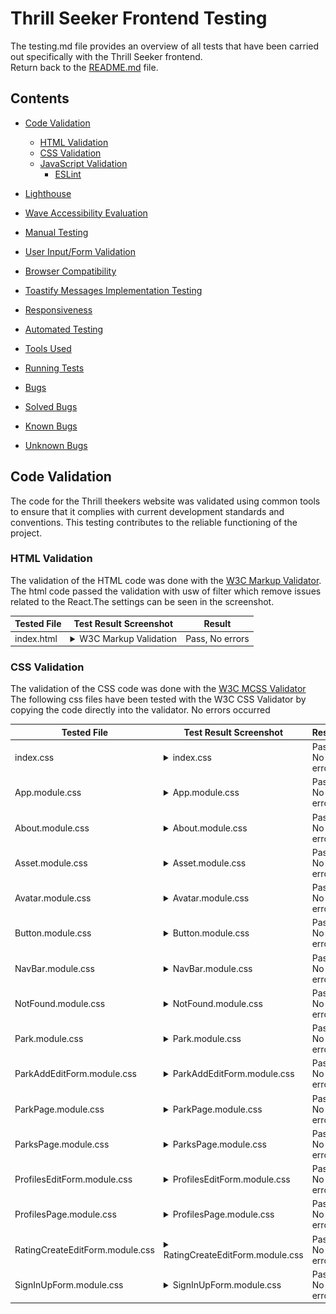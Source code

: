 # Thrill Seeker Frontend Testing

The testing.md file provides an overview of all tests that have been carried out specifically with the Thrill Seeker frontend.  <br>
Return back to the [README.md](README.md) file.


## Contents
- [Code Validation](#code-validation)
    * [HTML Validation](#html-validation)
    * [CSS Validation](#css-validation)
    * [JavaScript Validation](#javascript-validation)
        * [ESLint](#eslint)

- [Lighthouse](#lighthouse)
- [Wave Accessibility Evaluation](#wave-accessibility-evaluation)
- [Manual Testing](#manual-testing)
- [User Input/Form Validation](#user-inputform-validation)
- [Browser Compatibility](#browser-compatibility)
- [Toastify Messages Implementation Testing](#toastify-messages-implementation-testing)
- [Responsiveness](#responsiveness)
- [Automated Testing](#automated-testing)
- [Tools Used](#tools-used)
- [Running Tests](#running-tests)
- [Bugs](#bugs)
- [Solved Bugs](#solved-bugs)
- [Known Bugs](#known-bugs)
- [Unknown Bugs](#unknown-bugs)



## Code Validation
The code for the Thrill theekers website was validated using common tools to ensure that it complies with current development standards and conventions. This testing contributes to the reliable functioning of the project.

### HTML Validation
The validation of the HTML code was done with the [W3C Markup Validator](https://validator.w3.org/). <br>
The html code passed the validation with usw of filter which remove issues related to the React.The settings can be seen in the screenshot. 

| Tested File | Test Result Screenshot                                                                                                                   | Result          |
| ----------- | ---------------------------------------------------------------------------------------------------------------------------------------- | --------------- |
| index.html  | <details><summary>W3C Markup Validation </summary><img src="./documentationfiles/testing/html-validation/html-validation.png"></details> | Pass, No errors |

### CSS Validation
The validation of the CSS code was done with the [W3C MCSS Validator](https://jigsaw.w3.org/css-validator/) <br>
The following css files have been tested with the W3C CSS Validator by copying the code directly into the validator. No errors occurred

| Tested File                     | Test Result Screenshot                                                                                                                              | Result          |
| ------------------------------- | --------------------------------------------------------------------------------------------------------------------------------------------------- | --------------- |
| index.css                       | <details><summary> index.css </summary><img src="./documentationfiles/testing/css-validation/css-validation1.png"></details>                        | Pass, No errors |
| App.module.css                  | <details><summary> App.module.css </summary><img src="./documentationfiles/testing/css-validation/css-validation2.png"></details>                   | Pass, No errors |
| About.module.css                | <details><summary> About.module.css </summary><img src="./documentationfiles/testing/css-validation/css-validation3.png"></details>                 | Pass, No errors |
| Asset.module.css                | <details><summary> Asset.module.css </summary><img src="./documentationfiles/testing/css-validation/css-validation4.png"></details>                 | Pass, No errors |
| Avatar.module.css               | <details><summary> Avatar.module.css </summary><img src="./documentationfiles/testing/css-validation/css-validation5.png"></details>                | Pass, No errors |
| Button.module.css               | <details><summary> Button.module.css</summary><img src="./documentationfiles/testing/css-validation/css-validation6.png"></details>                 | Pass, No errors |
| NavBar.module.css               | <details><summary> NavBar.module.css </summary><img src="./documentationfiles/testing/css-validation/css-validation7.png"></details>                | Pass, No errors |
| NotFound.module.css             | <details><summary> NotFound.module.css</summary><img src="./documentationfiles/testing/css-validation/css-validation8.png"></details>               | Pass, No errors |
| Park.module.css                 | <details><summary> Park.module.css </summary><img src="./documentationfiles/testing/css-validation/css-validation9.png"></details>                  | Pass, No errors |
| ParkAddEditForm.module.css      | <details><summary> ParkAddEditForm.module.css </summary><img src="./documentationfiles/testing/css-validation/css-validation10.png"></details>      | Pass, No errors |
| ParkPage.module.css             | <details><summary> ParkPage.module.css </summary><img src="./documentationfiles/testing/css-validation/css-validation11.png"></details>             | Pass, No errors |
| ParksPage.module.css            | <details><summary> ParksPage.module.css </summary><img src="./documentationfiles/testing/css-validation/css-validation12.png"></details>            | Pass, No errors |
| ProfilesEditForm.module.css     | <details><summary> ProfilesEditForm.module.css </summary><img src="./documentationfiles/testing/css-validation/css-validation13.png"></details>     | Pass, No errors |
| ProfilesPage.module.css         | <details><summary> ProfilesPage.module.css </summary><img src="./documentationfiles/testing/css-validation/css-validation14.png"></details>         | Pass, No errors |
| RatingCreateEditForm.module.css | <details><summary> RatingCreateEditForm.module.css </summary><img src="./documentationfiles/testing/css-validation/css-validation15.png"></details> | Pass, No errors |
| SignInUpForm.module.css         | <details><summary> SignInUpForm.module.css</summary><img src="./documentationfiles/testing/css-validation/css-validation16.png"></details>          | Pass, No errors |